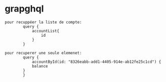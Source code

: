 # grapghql
	pour recuppéer la liste de compte:
			query {
				accountList{
					id
				}
			}

	pour recuperer une seule elemenet:
			query {
				accountById(id: "8326eabb-add1-4405-914e-ab12fe25c1cd") {
				balance
			} 
			}
